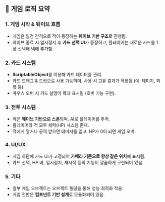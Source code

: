 ## 🧠 게임 로직 요약

### 1. 게임 시작 & 웨이브 흐름
- 게임은 일정 간격으로 적이 등장하는 **웨이브 기반 구조**로 진행됨.
- 웨이브 종료 시 일시정지 후 **카드 선택 UI**가 등장하고, 플레이어는 새로운 카드를 1장 선택해 덱에 추가함.

### 2. 카드 시스템
- **ScriptableObject**를 이용해 카드 데이터를 관리.
- 카드 드래그 & 드랍으로 사용 가능하며, 사용 시 고유 효과가 적용됨 (예: 데미지, 회복 등).
- 마우스 오버 시 카드 설명이 확대 표시됨 (호버 기능 구현).

### 3. 전투 시스템
- 적은 **웨이브 기반으로 스폰**되며, AI로 플레이어를 추적.
- 플레이어와 적 모두 체력(HP) 시스템 존재.
- 적에게 닿거나 공격 받으면 데미지를 입고, HP가 0이 되면 게임 오버.

### 4. UI/UX
- 게임 하단에 카드 UI가 고정되어 **카메라 기준으로 항상 같은 위치**에 표시됨.
- 카드 선택, HP 바, 일시정지, 재시작 등의 기능이 깔끔하게 구현되어 있음.

### 5. 기타
- 일부 게임 오브젝트는 오브젝트 풀링을 통해 성능 최적화 적용.
- 게임 전반은 **컴포넌트 기반 설계**로 모듈화되어 있음.